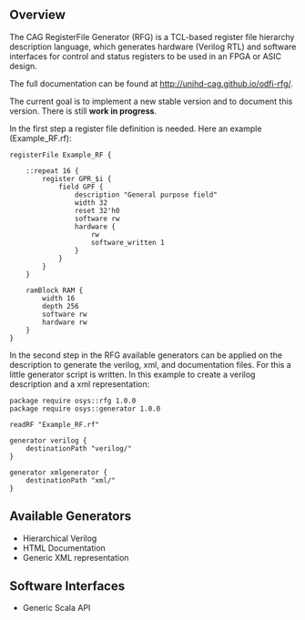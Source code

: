 ## Overview

The CAG RegisterFile Generator (RFG) is a TCL-based register file hierarchy description language, which generates hardware (Verilog RTL) and software interfaces for control and status registers to be used in an FPGA or ASIC design.

The full documentation can be found at http://unihd-cag.github.io/odfi-rfg/.

The current goal is to implement a new stable version and to document this version. There is still **work in progress**. 

In the first step a register file definition is needed. Here an example (Example_RF.rf):

    registerFile Example_RF {
    
        ::repeat 16 {
            register GPR_$i {
                field GPF {
                    description "General purpose field"
                    width 32
                    reset 32'h0
                    software rw
                    hardware {
                        rw
                        software_written 1
                    }
                }
            }
        }
    
        ramBlock RAM {
            width 16
            depth 256 
            software rw
            hardware rw
        }
    }

In the second step in the RFG available generators can be applied on the description to generate the verilog, xml, and documentation files. For this a little generator script is written. In this example to create a verilog description and a xml representation:

    package require osys::rfg 1.0.0
    package require osys::generator 1.0.0
    
    readRF "Example_RF.rf"
    
    generator verilog {
        destinationPath "verilog/"
    }

    generator xmlgenerator {
        destinationPath "xml/"
    }

## Available Generators

- Hierarchical Verilog
- HTML Documentation
- Generic XML representation

## Software Interfaces

- Generic Scala API
